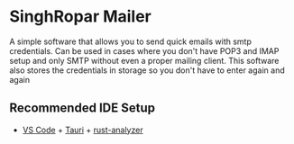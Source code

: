 # SinghRopar Mailer

A simple software that allows you to send quick emails with smtp credentials. Can be used in cases where you don't have POP3 and IMAP setup and only SMTP without even a proper mailing client. This software also stores the credentials in storage so you don't have to enter again and again

## Recommended IDE Setup

- [VS Code](https://code.visualstudio.com/) + [Tauri](https://marketplace.visualstudio.com/items?itemName=tauri-apps.tauri-vscode) + [rust-analyzer](https://marketplace.visualstudio.com/items?itemName=rust-lang.rust-analyzer)
